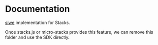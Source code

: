 # Documentation

[siwe](https://github.com/spruceid/siwe) implementation for Stacks.

Once stacks.js or micro-stacks provides this feature, we can remove this folder and use the SDK directly.
